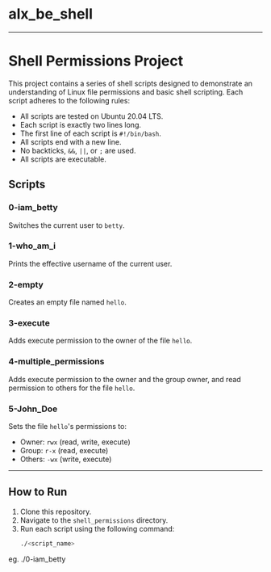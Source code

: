 # alx_be_shell
----------------------------------------------------------------------
# Shell Permissions Project

This project contains a series of shell scripts designed to demonstrate an understanding of Linux file permissions and basic shell scripting. Each script adheres to the following rules:
- All scripts are tested on Ubuntu 20.04 LTS.
- Each script is exactly two lines long.
- The first line of each script is `#!/bin/bash`.
- All scripts end with a new line.
- No backticks, `&&`, `||`, or `;` are used.
- All scripts are executable.

## Scripts

### 0-iam_betty
Switches the current user to `betty`.

### 1-who_am_i
Prints the effective username of the current user.

### 2-empty
Creates an empty file named `hello`.

### 3-execute
Adds execute permission to the owner of the file `hello`.

### 4-multiple_permissions
Adds execute permission to the owner and the group owner, and read permission to others for the file `hello`.

### 5-John_Doe
Sets the file `hello`'s permissions to:
- Owner: `rwx` (read, write, execute)
- Group: `r-x` (read, execute)
- Others: `-wx` (write, execute)

---

## How to Run
1. Clone this repository.
2. Navigate to the `shell_permissions` directory.
3. Run each script using the following command:
   ```bash
   ./<script_name>
eg. ./0-iam_betty


